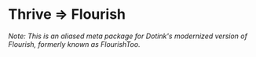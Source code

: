 # Thrive => Flourish

*Note: This is an aliased meta package for Dotink's modernized version of Flourish, formerly known as FlourishToo.*